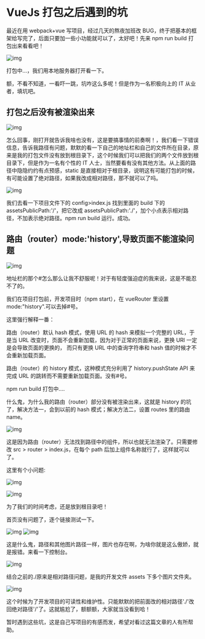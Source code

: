 # VueJs 打包之后遇到的坑

最近在用 webpack+vue 写项目，经过几天的熬夜加班改 BUG，终于把基本的框架给写完了，后面只要加一些小功能就可以了，太好吧！先来 npm run build 打包出来看看吧！

![img](https://img-blog.csdn.net/20180601161940667)

打包中...，我们用本地服务器打开看一下。

额，不看不知道，一看吓一跳，坑咋这么多呢！但是作为一名积极向上的 IT 从业者，填坑吧。

## **打包之后没有被渲染出来**

![img](https://img-blog.csdn.net/20180601162517294)

怎么回事，刚打开就告诉我啥也没有，这是要搞事情的前奏啊！，我们看一下错误信息，告诉我路径有问题，默默的看一下自己的地址栏和自己的文件所在目录，原来是我的打包文件没有放到根目录下，这个时候我们可以把我们的两个文件放到根目录下，但是作为一名有个性的 IT 人士，当然要看有没有其他方法。从上面的路径中隐隐约约有点预感，static 是直接相对于根目录，说明这有可能打包的时候，有可能设置了绝对路径，如果我改成相对路径，那不就可以了吗。

![img](https://img-blog.csdn.net/2018060116371782)

我们去看一下项目文件下的 config>index.js 找到里面的 build 下的 assetsPublicPath:'/'，把它改成 assetsPublicPath:'./'，加个小点表示相对路径，不加表示绝对路径。npm run build 运行。成功。

## **路由（router）mode:'history',导致页面不能渲染问题**

![img](https://img-blog.csdn.net/20180601164610644)

地址栏的那个#怎么那么让我不舒服呢！对于有轻度强迫症的我来说，这是不能忍不了的。

我们在项目打包前，开发项目时（npm start），在 vueRouter 里设置 mode:"history".可以去掉#号。

这里强行解释一番：

路由（router）默认 hash 模式，使用 URL 的 hash 来模拟一个完整的 URL，于是当 URL 改变时，页面不会重新加载，因为对于正常的页面来说，更换 URl 一定是会导致页面的更换的， 而只有更换 URL 中的查询字符串和 hash 值的时候才不会重新加载页面。

路由（router）的 history 模式，这种模式充分利用了 history.pushState API 来完成 URL 的跳转而不需要重新加载页面。没有#号。

npm run build 打包中....

什么鬼，为什么我的路由（router）部分没有被渲染出来，这就是 history 的坑了，解决方法一，会到以前的 hash 模式；解决方法二，设置 routes 里的路由 name。

![img](https://img-blog.csdn.net/20180601170541383)

这是因为路由（router）无法找到路径中的组件，所以也就无法渲染了。只需要修改 src > router > index.js，在每个 path 后加上组件名称就行了，这样就可以了。

这里有个小问题:

![img](https://img-blog.csdn.net/20180601171646152)

![img](https://img-blog.csdn.net/20180601171715884)

为了我们的时间考虑，还是放到根目录吧！

首页没有问题了，逐个链接测试一下。

![img](https://img-blog.csdn.net/20180601171957510)
![img](https://img-blog.csdn.net/20180601172306572)

这是什么鬼，路径和其他图片路径一样，图片也存在啊，为啥你就是这么傲娇，就是报错。来看一下控制台。

![img](https://img-blog.csdn.net/20180601172535256)

结合之前的./原来是相对路径问题，是我的开发文件 assets 下多个图片文件夹。

![img](https://img-blog.csdn.net/20180601172830425)

这个时候为了开发项目的可读性和维护性。只能默默的把前面改的相对路径'./'改回绝对路径'/'了。这就尴尬了，额额额，大家就当没看到哈！

暂时遇到这些坑，这是自己写项目的有感而发，希望对看过这篇文章的人有所帮助。
